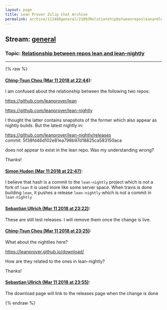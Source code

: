 ```yaml
---
layout: page
title: Lean Prover Zulip Chat Archive 
permalink: archive/113488general/21093Relationshipbetweenreposleanandleannightly.html
---
```


## Stream: [general](index.html)
### Topic: [Relationship between repos lean and lean-nightly](21093Relationshipbetweenreposleanandleannightly.html)

---


{% raw %}
#### [ Ching-Tsun Chou (Mar 11 2018 at 22:44)](https://leanprover.zulipchat.com/#narrow/stream/113488-general/topic/Relationship%20between%20repos%20lean%20and%20lean-nightly/near/123582525):
<p>I am confused about the relationship between the following two repos:</p>
<p><a href="https://github.com/leanprover/lean" target="_blank" title="https://github.com/leanprover/lean">https://github.com/leanprover/lean</a></p>
<p><a href="https://github.com/leanprover/lean-nightly" target="_blank" title="https://github.com/leanprover/lean-nightly">https://github.com/leanprover/lean-nightly</a></p>
<p>I thought the latter contains snapshots of the former which also appear as nightly builds.  But the latest nightly in:</p>
<p><a href="https://github.com/leanprover/lean-nightly/releases" target="_blank" title="https://github.com/leanprover/lean-nightly/releases">https://github.com/leanprover/lean-nightly/releases</a><br>
commit: 5f38fd46d102e81ea798b97d18825ca583150aca</p>
<p>does not appear to exist in the lean repo.  Was my understanding wrong?</p>
<p>Thanks!</p>

#### [ Simon Hudon (Mar 11 2018 at 22:47)](https://leanprover.zulipchat.com/#narrow/stream/113488-general/topic/Relationship%20between%20repos%20lean%20and%20lean-nightly/near/123582599):
<p>I believe that hash is a commit to the <code>lean-nightly</code> project which is not a fork of <code>lean</code> it is used more like some server space. When travis is done building <code>lean</code>, it pushes a release <code>lean-nightly</code> which is not a commit in <code>lean-nightly</code></p>

#### [ Sebastian Ullrich (Mar 11 2018 at 23:22)](https://leanprover.zulipchat.com/#narrow/stream/113488-general/topic/Relationship%20between%20repos%20lean%20and%20lean-nightly/near/123583589):
<p>These are still test releases. I will remove them once the change is live.</p>

#### [ Ching-Tsun Chou (Mar 11 2018 at 23:25)](https://leanprover.zulipchat.com/#narrow/stream/113488-general/topic/Relationship%20between%20repos%20lean%20and%20lean-nightly/near/123583642):
<p>What about the nightlies here?</p>
<p><a href="https://leanprover.github.io/download/" target="_blank" title="https://leanprover.github.io/download/">https://leanprover.github.io/download/</a></p>
<p>How are they related to the ones in lean-nightly?</p>
<p>Thanks!</p>

#### [ Sebastian Ullrich (Mar 11 2018 at 23:55)](https://leanprover.zulipchat.com/#narrow/stream/113488-general/topic/Relationship%20between%20repos%20lean%20and%20lean-nightly/near/123584437):
<p>The download page will link to the releases page when the change is done</p>


{% endraw %}
